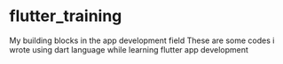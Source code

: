 # flutter_training
My building blocks in the app development field 
These are some codes i wrote using dart language while learning flutter app development 
